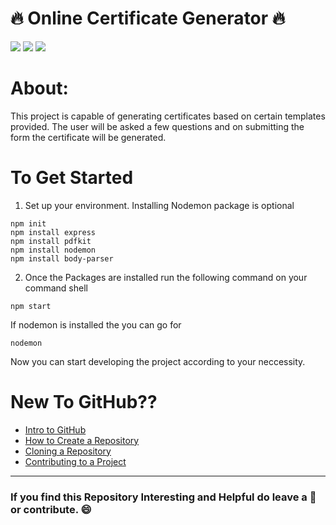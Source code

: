 # 🔥 Online Certificate Generator 🔥
![](https://img.shields.io/twitter/follow/IamAbir82?color=Black&label=Abir%20Bhattacharya&logo=Twitter&logoColor=Blue&style=flat-square)
![](https://img.shields.io/github/forks/abirbhattacharya82/Secret-Code?color=green&label=Forks&logo=github&logoColor=white&style=plastic)
![](https://img.shields.io/github/stars/abirbhattacharya82/Secret-Code?color=green&label=Stars&logo=github&logoColor=white&style=plastic)

# About:
This project is capable of generating certificates based on certain templates provided. The user will be asked a few questions and on submitting the form the certificate will be generated.

# To Get Started
1) Set up your environment. Installing Nodemon package is optional
```
npm init
npm install express
npm install pdfkit
npm install nodemon
npm install body-parser
```
2) Once the Packages are installed run the following command on your command shell
```
npm start
```
If nodemon is installed the you can go for 
```
nodemon
```
Now you can start developing the project according to your neccessity.

# New To GitHub??
* [Intro to GitHub](https://youtu.be/wTTek8P2VB4)
* [How to Create a Repository](https://youtu.be/o6T5F7-SOAo)
* [Cloning a Repository](https://youtu.be/oYselL5G280)
* [Contributing to a Project](https://youtu.be/4vq07q7g2xE)
--------------------------------------------
### If you find this Repository Interesting and Helpful do leave a 🌟 or contribute. 😄
